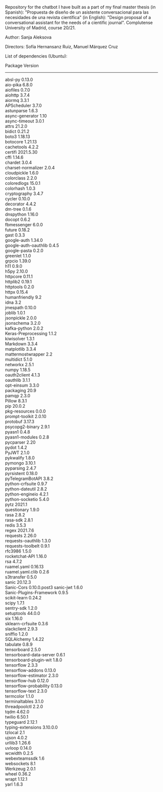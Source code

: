 Repository for the chatbot I have built as a part of my final master thesis (in Spanish): "Propuesta de diseño de un asistente conversacional para las necesidades de una revista científica" (in English): "Design proposal of a conversational assistant for the needs of a cientific journal". Complutense University of Madrid, course 20/21. 

Author: Sanja Aleksova

Directors: Sofía Hernansanz Ruiz, Manuel Márquez Cruz

List of dependencies (Ubuntu):

Package                 Version     
----------------------- ------------
absl-py                 0.13.0      
aio-pika                6.8.0       
aiofiles                0.7.0       
aiohttp                 3.7.4       
aiormq                  3.3.1       
APScheduler             3.7.0       
astunparse              1.6.3       
async-generator         1.10        
async-timeout           3.0.1       
attrs                   21.2.0      
bidict                  0.21.2      
boto3                   1.18.13     
botocore                1.21.13     
cachetools              4.2.2       
certifi                 2021.5.30   
cffi                    1.14.6      
chardet                 3.0.4       
charset-normalizer      2.0.4       
cloudpickle             1.6.0       
colorclass              2.2.0       
coloredlogs             15.0.1      
colorhash               1.0.3       
cryptography            3.4.7       
cycler                  0.10.0      
decorator               4.4.2       
dm-tree                 0.1.6       
dnspython               1.16.0      
docopt                  0.6.2       
fbmessenger             6.0.0       
future                  0.18.2      
gast                    0.3.3       
google-auth             1.34.0      
google-auth-oauthlib    0.4.5       
google-pasta            0.2.0       
greenlet                1.1.0       
grpcio                  1.39.0      
h11                     0.9.0       
h5py                    2.10.0      
httpcore                0.11.1      
httplib2                0.19.1      
httptools               0.2.0       
httpx                   0.15.4      
humanfriendly           9.2         
idna                    3.2         
jmespath                0.10.0      
joblib                  1.0.1       
jsonpickle              2.0.0       
jsonschema              3.2.0       
kafka-python            2.0.2       
Keras-Preprocessing     1.1.2       
kiwisolver              1.3.1       
Markdown                3.3.4       
matplotlib              3.3.4       
mattermostwrapper       2.2         
multidict               5.1.0       
networkx                2.5.1       
numpy                   1.18.5      
oauth2client            4.1.3       
oauthlib                3.1.1       
opt-einsum              3.3.0       
packaging               20.9        
pamqp                   2.3.0       
Pillow                  8.3.1       
pip                     20.0.2      
pkg-resources           0.0.0       
prompt-toolkit          2.0.10      
protobuf                3.17.3      
psycopg2-binary         2.9.1       
pyasn1                  0.4.8       
pyasn1-modules          0.2.8       
pycparser               2.20        
pydot                   1.4.2       
PyJWT                   2.1.0       
pykwalify               1.8.0       
pymongo                 3.10.1      
pyparsing               2.4.7       
pyrsistent              0.18.0      
pyTelegramBotAPI        3.8.2       
python-crfsuite         0.9.7       
python-dateutil         2.8.2       
python-engineio         4.2.1       
python-socketio         5.4.0       
pytz                    2021.1      
questionary             1.9.0       
rasa                    2.8.2       
rasa-sdk                2.8.1       
redis                   3.5.3       
regex                   2021.7.6    
requests                2.26.0      
requests-oauthlib       1.3.0       
requests-toolbelt       0.9.1       
rfc3986                 1.5.0       
rocketchat-API          1.16.0      
rsa                     4.7.2       
ruamel.yaml             0.16.13     
ruamel.yaml.clib        0.2.6       
s3transfer              0.5.0       
sanic                   20.12.3     
Sanic-Cors              0.10.0.post3
sanic-jwt               1.6.0       
Sanic-Plugins-Framework 0.9.5       
scikit-learn            0.24.2      
scipy                   1.7.1       
sentry-sdk              1.2.0       
setuptools              44.0.0      
six                     1.16.0      
sklearn-crfsuite        0.3.6       
slackclient             2.9.3       
sniffio                 1.2.0       
SQLAlchemy              1.4.22      
tabulate                0.8.9       
tensorboard             2.5.0       
tensorboard-data-server 0.6.1       
tensorboard-plugin-wit  1.8.0       
tensorflow              2.3.3       
tensorflow-addons       0.13.0      
tensorflow-estimator    2.3.0       
tensorflow-hub          0.12.0      
tensorflow-probability  0.13.0      
tensorflow-text         2.3.0       
termcolor               1.1.0       
terminaltables          3.1.0       
threadpoolctl           2.2.0       
tqdm                    4.62.0      
twilio                  6.50.1      
typeguard               2.12.1      
typing-extensions       3.10.0.0    
tzlocal                 2.1         
ujson                   4.0.2       
urllib3                 1.26.6      
uvloop                  0.14.0      
wcwidth                 0.2.5       
webexteamssdk           1.6         
websockets              8.1         
Werkzeug                2.0.1       
wheel                   0.36.2      
wrapt                   1.12.1      
yarl                    1.6.3     




